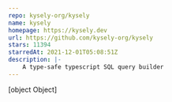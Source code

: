 ```yaml
---
repo: kysely-org/kysely
name: kysely
homepage: https://kysely.dev
url: https://github.com/kysely-org/kysely
stars: 11394
starredAt: 2021-12-01T05:08:51Z
description: |-
    A type-safe typescript SQL query builder
---
```


[object Object]
